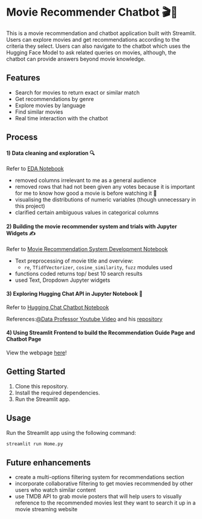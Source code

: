 # Movie Recommender Chatbot 🎬🍿

This is a movie recommendation and chatbot application built with Streamlit. Users can explore movies and get recommendations according to the criteria they select. Users can also navigate to the chatbot which uses the Hugging Face Model to ask related queries on movies, although, the chatbot can provide answers beyond movie knowledge.

## Features

- Search for movies to return exact or similar match
- Get recommendations by genre
- Explore movies by language
- Find similar movies
- Real time interaction with the chatbot

## Process

#### 1) Data cleaning and exploration 🔍 
Refer to [EDA Notebook](https://github.com/phyosandarwin/movie-recommender-chatbot/blob/ac63d1ffb686088c5e438fb80a1f5044efd5e469/notebooks/Movie-Recommendation%20eda.ipynb)

- removed columns irrelevant to me as a general audience
- removed rows that had not been given any votes because it is important for me to know how good a movie is before watching it 🥲
- visualising the distributions of numeric variables (though unnecessary in this project)
- clarified certain ambiguous values in categorical columns

#### 2) Building the movie recommender system and trials with Jupyter Widgets ✍
Refer to [Movie Recommendation System Development Notebook](https://github.com/phyosandarwin/movie-recommender-chatbot/blob/ac63d1ffb686088c5e438fb80a1f5044efd5e469/notebooks/Movie-Recommendation%20system.ipynb)

- Text preprocessing of movie title and overview:
  - `re`, `TfidfVectorizer`, `cosine_similarity`, `fuzz` modules used
- functions coded returns top/ best 10 search results
- used Text, Dropdown Jupyter widgets

#### 3) Exploring Hugging Chat API in Jupyter Notebook 🤗
Refer to [Hugging Chat Chatbot Notebook](https://github.com/phyosandarwin/movie-recommender-chatbot/blob/ac63d1ffb686088c5e438fb80a1f5044efd5e469/notebooks/Hugchat_Chatbot_(New_Feature).ipynb)

References:[@Data Professor Youtube Video](https://www.youtube.com/watch?v=T_iE6TT7pS8) and his [repository](https://github.com/dataprofessor/hugchat) 

#### 4) Using Streamlit Frontend to build the Recommendation Guide Page and Chatbot Page 
View the webpage [here](https://movie-recommender-chatbot.streamlit.app/)!


## Getting Started

1. Clone this repository.
2. Install the required dependencies.
3. Run the Streamlit app.

## Usage

Run the Streamlit app using the following command:

```bash
streamlit run Home.py
```

## Future enhancements
- create a multi-options filtering system for recommendations section
- incorporate collaborative filtering to get movies recommended by other users who watch similar content
- use TMDB API to grab movie posters that will help users to visually reference to the recommended movies lest they want to search it up in a movie streaming website

